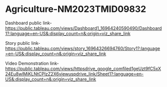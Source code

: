 # Agriculture-NM2023TMID09832

Dashboard public link-https://public.tableau.com/views/Dashboard1_16964240590490/Dashboard1?:language=en-US&:display_count=n&:origin=viz_share_link

Story public link-https://public.tableau.com/views/story_16964326694760/Story1?:language=en-US&:display_count=n&:origin=viz_share_link

Video Demonstration link-https://public.tableau.com/views/httpsdrive_google_comfiled1geUzt9fC5xX24Eu8wlMiKLNtCPlzZ2X6viewuspdrive_link/Sheet1?:language=en-US&:display_count=n&:origin=viz_share_link
